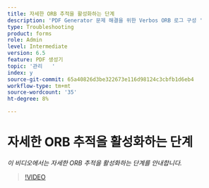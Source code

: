 ```yaml
---
title: 자세한 ORB 추적을 활성화하는 단계
description: 'PDF Generator 문제 해결을 위한 Verbos ORB 로그 구성 '
type: Troubleshooting
product: forms
role: Admin
level: Intermediate
version: 6.5
feature: PDF 생성기
topic: '관리   '
index: y
source-git-commit: 65a40826d3be322673e116d98124c3cbfb1d6eb4
workflow-type: tm+mt
source-wordcount: '35'
ht-degree: 8%

---
```



# 자세한 ORB 추적을 활성화하는 단계

*이 비디오에서는 자세한 ORB 추적을 활성화하는 단계를 안내합니다.*

>[!VIDEO](https://video.tv.adobe.com/v/335526?quality=9&learn=on)
